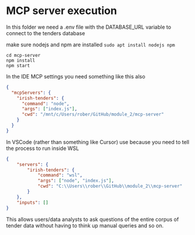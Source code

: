 # MCP server execution

In this folder we need a .env file with the DATABASE_URL variable to connect to the tenders database

make sure nodejs and npm are installed `sudo apt install nodejs npm`

```
cd mcp-server
npm install
npm start
```

In the IDE MCP settings you need something like this also

```json
{
  "mcpServers": {
    "irish-tenders": {
      "command": "node",
      "args": ["index.js"],
      "cwd": "/mnt/c/Users/rober/GitHub/module_2/mcp-server"
    }
  }
}
```

In VSCode (rather than something like Cursor) use because you need to tell the process to run inside WSL

```json
{
	"servers": {
		"irish-tenders": {
			"command": "wsl",
			"args": ["node", "index.js"],
			"cwd": "C:\\Users\\rober\\GitHub\\module_2\\mcp-server"
		}
	},
	"inputs": []
}
```

This allows users/data analysts to ask questions of the entire corpus of tender data without having to think up manual queries and so on. 
